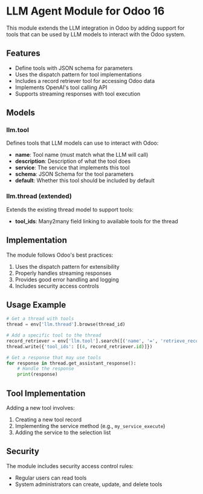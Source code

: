 # LLM Agent Module for Odoo 16

This module extends the LLM integration in Odoo by adding support for tools that can be used by LLM models to interact with the Odoo system.

## Features

- Define tools with JSON schema for parameters
- Uses the dispatch pattern for tool implementations
- Includes a record retriever tool for accessing Odoo data
- Implements OpenAI's tool calling API
- Supports streaming responses with tool execution

## Models

### llm.tool

Defines tools that LLM models can use to interact with Odoo:

- **name**: Tool name (must match what the LLM will call)
- **description**: Description of what the tool does
- **service**: The service that implements this tool
- **schema**: JSON Schema for the tool parameters
- **default**: Whether this tool should be included by default

### llm.thread (extended)

Extends the existing thread model to support tools:

- **tool_ids**: Many2many field linking to available tools for the thread

## Implementation

The module follows Odoo's best practices:

1. Uses the dispatch pattern for extensibility
2. Properly handles streaming responses
3. Provides good error handling and logging
4. Includes security access controls

## Usage Example

```python
# Get a thread with tools
thread = env['llm.thread'].browse(thread_id)

# Add a specific tool to the thread
record_retriever = env['llm.tool'].search([('name', '=', 'retrieve_records')])
thread.write({'tool_ids': [(4, record_retriever.id)]})

# Get a response that may use tools
for response in thread.get_assistant_response():
    # Handle the response
    print(response)
```

## Tool Implementation

Adding a new tool involves:

1. Creating a new tool record
2. Implementing the service method (e.g., `my_service_execute`)
3. Adding the service to the selection list

## Security

The module includes security access control rules:
- Regular users can read tools
- System administrators can create, update, and delete tools